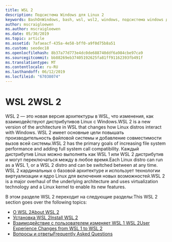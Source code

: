 ```yaml
---
title: WSL 2
description: Подсистема Windows для Linux 2
keywords: BashOnWindows, bash, wsl, wsl2, windows, подсистема windows для linux, windowssubsystem, ubuntu, debian, suse, windows 10, установка
author: mscraigloewen
ms.author: mscraigloewen
ms.date: 05/30/2019
ms.topic: article
ms.assetid: 7afaeacf-435a-4e58-bff0-a9f0d75b8a51
ms.custom: seodec18
ms.openlocfilehash: 8b37a77d773e4dc0de688740ddf6a984cbe97ca9
ms.sourcegitcommit: bb88269eb37405192625fa81ff91162393fb491f
ms.translationtype: MT
ms.contentlocale: ru-RU
ms.lasthandoff: 06/12/2019
ms.locfileid: "67038074"
---
```

# <a name="wsl-2"></a><span data-ttu-id="6aa46-104">WSL 2</span><span class="sxs-lookup"><span data-stu-id="6aa46-104">WSL 2</span></span>

<span data-ttu-id="6aa46-105">WSL 2 — это новая версия архитектуры в WSL, что изменения, как взаимодействуют дистрибутивов Linux с Windows.</span><span class="sxs-lookup"><span data-stu-id="6aa46-105">WSL 2 is a new version of the architecture in WSL that changes how Linux distros interact with Windows.</span></span> <span data-ttu-id="6aa46-106">WSL 2 имеет основные цели повышать производительность файловой системы и добавление совместимости вызов всей системы.</span><span class="sxs-lookup"><span data-stu-id="6aa46-106">WSL 2 has the primary goals of increasing file system performance and adding full system call compatibility.</span></span> <span data-ttu-id="6aa46-107">Каждый дистрибутив Linux можно выполнять как WSL 1 или WSL 2 дистрибутив и могут переключаться между в любое время.</span><span class="sxs-lookup"><span data-stu-id="6aa46-107">Each Linux distro can run as a WSL 1, or a WSL 2 distro and can be switched between at any time.</span></span> <span data-ttu-id="6aa46-108">WSL 2 кардинальных о базовой архитектуре и использует технологии виртуализации и ядро Linux для включения новых возможностей.</span><span class="sxs-lookup"><span data-stu-id="6aa46-108">WSL 2 is a major overhaul of the underlying architecture and uses virtualization technology and a Linux kernel to enable its new features.</span></span>

<span data-ttu-id="6aa46-109">В этом разделе WSL 2 переходит на следующие разделы:</span><span class="sxs-lookup"><span data-stu-id="6aa46-109">This WSL 2 section goes over the following topics:</span></span>

* [<span data-ttu-id="6aa46-110">О WSL 2</span><span class="sxs-lookup"><span data-stu-id="6aa46-110">About WSL 2</span></span>](./wsl2-about.md)
* [<span data-ttu-id="6aa46-111">Установка WSL 2</span><span class="sxs-lookup"><span data-stu-id="6aa46-111">Install WSL 2</span></span>](./wsl2-install.md)
* [<span data-ttu-id="6aa46-112">Взаимодействие с пользователем изменяет WSL 1 WSL 2</span><span class="sxs-lookup"><span data-stu-id="6aa46-112">User Experience Changes from WSL 1 to WSL 2</span></span>](./wsl2-ux-changes.md)
* [<span data-ttu-id="6aa46-113">Вопросы и ответы</span><span class="sxs-lookup"><span data-stu-id="6aa46-113">Frequently Asked Questions</span></span>](./wsl2-faq.md)